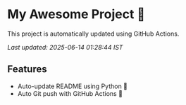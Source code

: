 # My Awesome Project 🚀

This project is automatically updated using GitHub Actions.

_Last updated: 2025-06-14 01:28:44 IST_

## Features
- Auto-update README using Python 🐍
- Auto Git push with GitHub Actions 🤖
